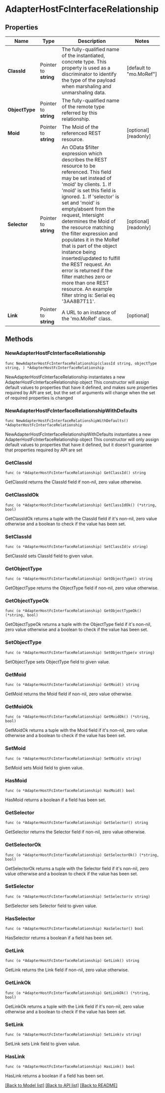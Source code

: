 # AdapterHostFcInterfaceRelationship

## Properties

Name | Type | Description | Notes
------------ | ------------- | ------------- | -------------
**ClassId** | Pointer to **string** | The fully-qualified name of the instantiated, concrete type. This property is used as a discriminator to identify the type of the payload when marshaling and unmarshaling data. | [default to "mo.MoRef"]
**ObjectType** | Pointer to **string** | The fully-qualified name of the remote type referred by this relationship. | 
**Moid** | Pointer to **string** | The Moid of the referenced REST resource. | [optional] [readonly] 
**Selector** | Pointer to **string** | An OData $filter expression which describes the REST resource to be referenced. This field may be set instead of &#39;moid&#39; by clients. 1. If &#39;moid&#39; is set this field is ignored. 1. If &#39;selector&#39; is set and &#39;moid&#39; is empty/absent from the request, Intersight determines the Moid of the resource matching the filter expression and populates it in the MoRef that is part of the object instance being inserted/updated to fulfill the REST request. An error is returned if the filter matches zero or more than one REST resource. An example filter string is: Serial eq &#39;3AA8B7T11&#39;. | [optional] [readonly] 
**Link** | Pointer to **string** | A URL to an instance of the &#39;mo.MoRef&#39; class. | [optional] 

## Methods

### NewAdapterHostFcInterfaceRelationship

`func NewAdapterHostFcInterfaceRelationship(classId string, objectType string, ) *AdapterHostFcInterfaceRelationship`

NewAdapterHostFcInterfaceRelationship instantiates a new AdapterHostFcInterfaceRelationship object
This constructor will assign default values to properties that have it defined,
and makes sure properties required by API are set, but the set of arguments
will change when the set of required properties is changed

### NewAdapterHostFcInterfaceRelationshipWithDefaults

`func NewAdapterHostFcInterfaceRelationshipWithDefaults() *AdapterHostFcInterfaceRelationship`

NewAdapterHostFcInterfaceRelationshipWithDefaults instantiates a new AdapterHostFcInterfaceRelationship object
This constructor will only assign default values to properties that have it defined,
but it doesn't guarantee that properties required by API are set

### GetClassId

`func (o *AdapterHostFcInterfaceRelationship) GetClassId() string`

GetClassId returns the ClassId field if non-nil, zero value otherwise.

### GetClassIdOk

`func (o *AdapterHostFcInterfaceRelationship) GetClassIdOk() (*string, bool)`

GetClassIdOk returns a tuple with the ClassId field if it's non-nil, zero value otherwise
and a boolean to check if the value has been set.

### SetClassId

`func (o *AdapterHostFcInterfaceRelationship) SetClassId(v string)`

SetClassId sets ClassId field to given value.


### GetObjectType

`func (o *AdapterHostFcInterfaceRelationship) GetObjectType() string`

GetObjectType returns the ObjectType field if non-nil, zero value otherwise.

### GetObjectTypeOk

`func (o *AdapterHostFcInterfaceRelationship) GetObjectTypeOk() (*string, bool)`

GetObjectTypeOk returns a tuple with the ObjectType field if it's non-nil, zero value otherwise
and a boolean to check if the value has been set.

### SetObjectType

`func (o *AdapterHostFcInterfaceRelationship) SetObjectType(v string)`

SetObjectType sets ObjectType field to given value.


### GetMoid

`func (o *AdapterHostFcInterfaceRelationship) GetMoid() string`

GetMoid returns the Moid field if non-nil, zero value otherwise.

### GetMoidOk

`func (o *AdapterHostFcInterfaceRelationship) GetMoidOk() (*string, bool)`

GetMoidOk returns a tuple with the Moid field if it's non-nil, zero value otherwise
and a boolean to check if the value has been set.

### SetMoid

`func (o *AdapterHostFcInterfaceRelationship) SetMoid(v string)`

SetMoid sets Moid field to given value.

### HasMoid

`func (o *AdapterHostFcInterfaceRelationship) HasMoid() bool`

HasMoid returns a boolean if a field has been set.

### GetSelector

`func (o *AdapterHostFcInterfaceRelationship) GetSelector() string`

GetSelector returns the Selector field if non-nil, zero value otherwise.

### GetSelectorOk

`func (o *AdapterHostFcInterfaceRelationship) GetSelectorOk() (*string, bool)`

GetSelectorOk returns a tuple with the Selector field if it's non-nil, zero value otherwise
and a boolean to check if the value has been set.

### SetSelector

`func (o *AdapterHostFcInterfaceRelationship) SetSelector(v string)`

SetSelector sets Selector field to given value.

### HasSelector

`func (o *AdapterHostFcInterfaceRelationship) HasSelector() bool`

HasSelector returns a boolean if a field has been set.

### GetLink

`func (o *AdapterHostFcInterfaceRelationship) GetLink() string`

GetLink returns the Link field if non-nil, zero value otherwise.

### GetLinkOk

`func (o *AdapterHostFcInterfaceRelationship) GetLinkOk() (*string, bool)`

GetLinkOk returns a tuple with the Link field if it's non-nil, zero value otherwise
and a boolean to check if the value has been set.

### SetLink

`func (o *AdapterHostFcInterfaceRelationship) SetLink(v string)`

SetLink sets Link field to given value.

### HasLink

`func (o *AdapterHostFcInterfaceRelationship) HasLink() bool`

HasLink returns a boolean if a field has been set.


[[Back to Model list]](../README.md#documentation-for-models) [[Back to API list]](../README.md#documentation-for-api-endpoints) [[Back to README]](../README.md)


